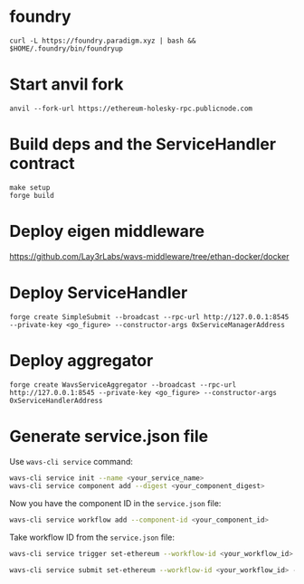 # foundry
```cd 
curl -L https://foundry.paradigm.xyz | bash && $HOME/.foundry/bin/foundryup
```

# Start anvil fork
```
anvil --fork-url https://ethereum-holesky-rpc.publicnode.com
```

# Build deps and the ServiceHandler contract
```
make setup
forge build
```

# Deploy eigen middleware
https://github.com/Lay3rLabs/wavs-middleware/tree/ethan-docker/docker


# Deploy ServiceHandler
```
forge create SimpleSubmit --broadcast --rpc-url http://127.0.0.1:8545 --private-key <go_figure> --constructor-args 0xServiceManagerAddress
```

# Deploy aggregator
```
forge create WavsServiceAggregator --broadcast --rpc-url http://127.0.0.1:8545 --private-key <go_figure> --constructor-args 0xServiceHandlerAddress
```


# Generate service.json file
Use `wavs-cli service` command:

```bash
wavs-cli service init --name <your_service_name>
wavs-cli service component add --digest <your_component_digest>
```
Now you have the component ID in the `service.json` file:
```bash
wavs-cli service workflow add --component-id <your_component_id>
```
Take workflow ID from the `service.json` file:
```bash
wavs-cli service trigger set-ethereum --workflow-id <your_workflow_id> --address <address_of_trigger_contract> --chain-name <chain_name> --event-hash <signature_or_hash_of_event_signature>

wavs-cli service submit set-ethereum --workflow-id <your_workflow_id> --address <address_of_service_handler> --chain-name <chain_name>
```